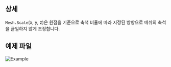 ## 상세
`Mesh.Scale`(x, y, z)은 원점을 기준으로 축척 비율에 따라 지정된 방향으로 메쉬의 축척을 균일하지 않게 조정합니다.

## 예제 파일

![Example](./Autodesk.DesignScript.Geometry.Mesh.Scale(mesh,%20x,%20y,%20z)_img.jpg)
